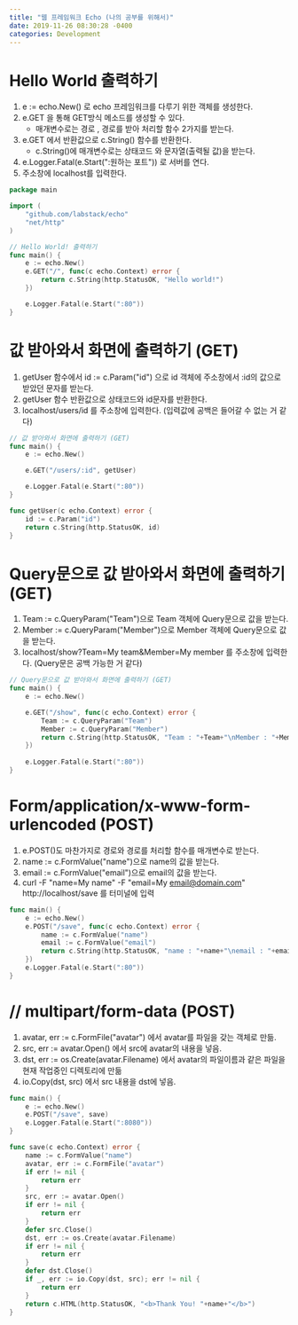 ```yaml
---
title: "웹 프레임워크 Echo (나의 공부를 위해서)"
date: 2019-11-26 08:30:28 -0400
categories: Development
---
```




# Hello World 출력하기

1. e := echo.New() 로 echo 프레임워크를 다루기 위한 객체를 생성한다.
2. e.GET 을 통해 GET방식 메소드를 생성할 수 있다.
	- 매개변수로는 경로 , 경로를 받아 처리할 함수 2가지를 받는다.
3. e.GET 에서 반환값으로 c.String() 함수를 반환한다.
	- c.String()에 매개변수로는 상태코드 와 문자열(출력될 값)을 받는다.
4. e.Logger.Fatal(e.Start(":원하는 포트")) 로 서버를 연다.
5. 주소창에 localhost를 입력한다.

```go
package main

import (
	"github.com/labstack/echo"
	"net/http"
)

// Hello World! 출력하기
func main() {
	e := echo.New()
	e.GET("/", func(c echo.Context) error {
		return c.String(http.StatusOK, "Hello world!")
	})

	e.Logger.Fatal(e.Start(":80"))
}
```



# 값 받아와서 화면에 출력하기 (GET)

1. getUser 함수에서 id := c.Param("id") 으로 id 객체에 주소창에서 :id의 값으로 받았던 문자를 받는다.
2. getUser 함수 반환값으로 상태코드와 id문자를 반환한다.
3. localhost/users/id 를 주소창에 입력한다. (입력값에 공백은 들어갈 수 없는 거 같다)

```go
// 값 받아와서 화면에 출력하기 (GET)
func main() {
	e := echo.New()

	e.GET("/users/:id", getUser)

	e.Logger.Fatal(e.Start(":80"))
}

func getUser(c echo.Context) error {
	id := c.Param("id")
	return c.String(http.StatusOK, id)
}
```

# Query문으로 값 받아와서 화면에 출력하기 (GET)

1. Team := c.QueryParam("Team")으로 Team 객체에 Query문으로 값을 받는다.
2. Member := c.QueryParam("Member")으로 Member 객체에 Query문으로 값을 받는다.
3. localhost/show?Team=My team&Member=My member 를 주소창에 입력한다. (Query문은 공백 가능한 거 같다)

```go
// Query문으로 값 받아와서 화면에 출력하기 (GET)
func main() {
	e := echo.New()

	e.GET("/show", func(c echo.Context) error {
		Team := c.QueryParam("Team")
		Member := c.QueryParam("Member")
		return c.String(http.StatusOK, "Team : "+Team+"\nMember : "+Member)
	})
	
	e.Logger.Fatal(e.Start(":80"))
}
```

# Form/application/x-www-form-urlencoded (POST)

1. e.POST()도 마찬가지로 경로와 경로를 처리할 함수를 매개변수로 받는다.
2. name := c.FormValue("name")으로 name의 값을 받는다.
3. email := c.FormValue("email")으로 email의 값을 받는다.
4. curl -F "name=My name" -F "email=My email@domain.com" http://localhost/save 를 터미널에 입력

```go
func main() {
	e := echo.New()
	e.POST("/save", func(c echo.Context) error {
		name := c.FormValue("name")
		email := c.FormValue("email")
		return c.String(http.StatusOK, "name : "+name+"\nemail : "+email)
	})
	e.Logger.Fatal(e.Start(":80"))
}
```

# // multipart/form-data (POST)

1. avatar, err := c.FormFile("avatar") 에서 avatar를 파일을 갖는 객체로 만듦.
2. src, err := avatar.Open() 에서 src에 avatar의 내용을 넣음.
3. dst, err := os.Create(avatar.Filename) 에서 avatar의 파일이름과 같은 파일을 현재 작업중인 디렉토리에 만듦
4. io.Copy(dst, src) 에서 src 내용을 dst에 넣음.

```go
func main() {
	e := echo.New()
	e.POST("/save", save)
	e.Logger.Fatal(e.Start(":8080"))
}

func save(c echo.Context) error {
	name := c.FormValue("name")
	avatar, err := c.FormFile("avatar")
	if err != nil {
		return err
	}
	src, err := avatar.Open()
	if err != nil {
		return err
	}
	defer src.Close()
	dst, err := os.Create(avatar.Filename)
	if err != nil {
		return err
	}
	defer dst.Close()
	if _, err := io.Copy(dst, src); err != nil {
		return err
	}
	return c.HTML(http.StatusOK, "<b>Thank You! "+name+"</b>")
}
```

# 

